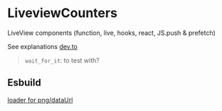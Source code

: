 # LiveviewCounters

LiveView components (function, live, hooks, react, JS.push & prefetch)

See explanations [dev.to](https://dev.to/ndrean/notes-on-liveview-components-and-js-interactions-22gh)

> `wait_for_it`: to test with?

## Esbuild

[loader for png/dataUrl](https://esbuild.github.io/api/#loader)
